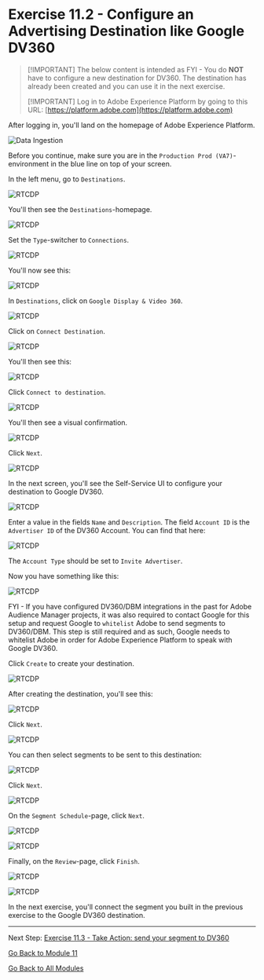 # Exercise 11.2 - Configure an Advertising Destination like Google DV360

>[!IMPORTANT] The below content is intended as FYI - You do **NOT** have to configure a new destination for DV360. The destination has already been created and you can use it in the next exercise.
>
>[!IMPORTANT] Log in to Adobe Experience Platform by going to this URL: [https://platform.adobe.com](https://platform.adobe.com)

After logging in, you'll land on the homepage of Adobe Experience Platform.

![Data Ingestion](./images/home.png)

Before you continue, make sure you are in the ``Production Prod (VA7)``-environment in the blue line on top of your screen.

In the left menu, go to ``Destinations``.

![RTCDP](./images/rtcdpmenudest.png)

You'll then see the ``Destinations``-homepage.

![RTCDP](./images/rtcdp.png)

Set the ``Type``-switcher to ``Connections``.

![RTCDP](./images/rtcdpconn.png)

You'll now see this:

![RTCDP](./images/rtcdpconn1.png)

In ``Destinations``, click on ``Google Display & Video 360``.

![RTCDP](./images/rtcdpgoogle.png)

Click on ``Connect Destination``.

![RTCDP](./images/rtcdpgooglecreate.png)

You'll then see this:

![RTCDP](./images/rtcdpgooglecreate1.png)

Click ``Connect to destination``.

![RTCDP](./images/rtcdpgooglecreate2.png)

You'll then see a visual confirmation.

![RTCDP](./images/rtcdpgooglecreate3.png)

Click ``Next``.

![RTCDP](./images/next.png)

In the next screen, you'll see the Self-Service UI to configure your destination to Google DV360.

![RTCDP](./images/rtcdpgooglecreatedest.png)

Enter a value in the fields ``Name`` and ``Description``.
The field ``Account ID`` is the ``Advertiser ID`` of the DV360 Account. You can find that here:

![RTCDP](./images/rtcdpgoogledv360advid.png)

The ``Account Type`` should be set to ``Invite Advertiser``.

Now you have something like this:

![RTCDP](./images/rtcdpgoogldv360new.png)

FYI - If you have configured DV360/DBM integrations in the past for Adobe Audience Manager projects, it was also required to contact Google for this setup and request Google to ``whitelist`` Adobe to send segments to DV360/DBM. This step is still required and as such, Google needs to whitelist Adobe in order for Adobe Experience Platform to speak with Google DV360.

Click ``Create`` to create your destination.

![RTCDP](./images/rtcdpcreatedest.png)

After creating the destination, you'll see this:

![RTCDP](./images/rtcdpcreatedest1.png)

Click ``Next``.

![RTCDP](./images/next.png)

You can then select segments to be sent to this destination:

![RTCDP](./images/rtcdpselseg.png)

Click ``Next``.

![RTCDP](./images/next.png)

On the ``Segment Schedule``-page, click ``Next``.

![RTCDP](./images/rtcdpselseg1.png)

![RTCDP](./images/next.png)

Finally, on the ``Review``-page, click ``Finish``.

![RTCDP](./images/rtcdpselseg2.png)

![RTCDP](./images/finish.png)

In the next exercise, you'll connect the segment you built in the previous exercise to the Google DV360 destination.

---

Next Step: [Exercise 11.3 - Take Action: send your segment to DV360](./ex3.md)

[Go Back to Module 11](./README.md)

[Go Back to All Modules](../../README.md)
